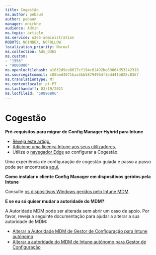 ```yaml
---
title: Cogestão
ms.author: pebaum
author: pebaum
manager: mnirkhe
audience: Admin
ms.topic: article
ms.service: o365-administration
ROBOTS: NOINDEX, NOFOLLOW
localization_priority: Normal
ms.collection: Adm_O365
ms.custom:
- "1556"
- "9000080"
ms.openlocfilehash: a10f2d9ee8617cf194c61492be69064d53242318
ms.sourcegitcommit: c08bed4071baa3bb5879496df3ed44fb828c8367
ms.translationtype: MT
ms.contentlocale: pt-PT
ms.lasthandoff: 03/19/2021
ms.locfileid: "50896806"
---
```

# <a name="co-management"></a>Cogestão

**Pré-requisitos para migrar de Config Manager Hybrid para Intune**

- [Reveja este artigo.](https://docs.microsoft.com/mem/configmgr/mdm/understand/what-happened-to-hybrid)
- [Adicione uma licença Intune aos seus utilizadores.](https://docs.microsoft.com/mem/intune/fundamentals/licenses-assign)
- Utilize o [navegador Edge](https://www.microsoft.com/edge) ao configurar a Cogestão.

Uma experiência de configuração de cogestão guiada e passo a passo pode ser encontrada [aqui.](https://admin.microsoft.com/AdminPortal/Home?#/modernonboarding/comanagesetupguide)

**Como instalar o cliente Config Manager em dispositivos geridos pela Intune**

Consulte [os dispositivos Windows geridos pelo Intune MDM](https://docs.microsoft.com/mem/configmgr/core/clients/deploy/deploy-clients-to-windows-computers#bkmk_mdm).

**E se eu só quiser mudar a autoridade do MDM?**

A Autoridade MDM pode ser alterada sem abrir um caso de apoio. Por favor, reveja a seguinte documentação para ajudar a alterar a sua autoridade de MDM:

- [Alterar a Autoridade MDM de Gestor de Configuração para Intune autónomo](https://docs.microsoft.com/mem/configmgr/mdm/understand/what-happened-to-hybrid)
- [Alterar a autoridade do MDM de Intune autónomo para Gestor de Configuração](https://docs.microsoft.com/mem/configmgr/mdm/understand/what-happened-to-hybrid)
